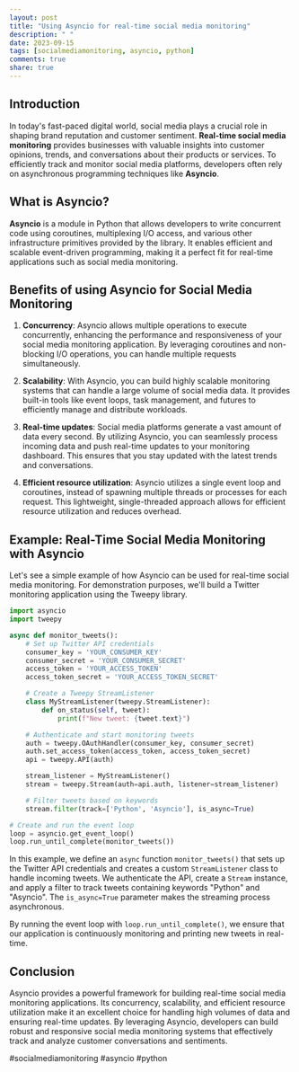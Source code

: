 ```yaml
---
layout: post
title: "Using Asyncio for real-time social media monitoring"
description: " "
date: 2023-09-15
tags: [socialmediamonitoring, asyncio, python]
comments: true
share: true
---
```


## Introduction

In today's fast-paced digital world, social media plays a crucial role in shaping brand reputation and customer sentiment. **Real-time social media monitoring** provides businesses with valuable insights into customer opinions, trends, and conversations about their products or services. To efficiently track and monitor social media platforms, developers often rely on asynchronous programming techniques like **Asyncio**.

## What is Asyncio?

**Asyncio** is a module in Python that allows developers to write concurrent code using coroutines, multiplexing I/O access, and various other infrastructure primitives provided by the library. It enables efficient and scalable event-driven programming, making it a perfect fit for real-time applications such as social media monitoring.

## Benefits of using Asyncio for Social Media Monitoring

1. **Concurrency**: Asyncio allows multiple operations to execute concurrently, enhancing the performance and responsiveness of your social media monitoring application. By leveraging coroutines and non-blocking I/O operations, you can handle multiple requests simultaneously.

2. **Scalability**: With Asyncio, you can build highly scalable monitoring systems that can handle a large volume of social media data. It provides built-in tools like event loops, task management, and futures to efficiently manage and distribute workloads.

3. **Real-time updates**: Social media platforms generate a vast amount of data every second. By utilizing Asyncio, you can seamlessly process incoming data and push real-time updates to your monitoring dashboard. This ensures that you stay updated with the latest trends and conversations.

4. **Efficient resource utilization**: Asyncio utilizes a single event loop and coroutines, instead of spawning multiple threads or processes for each request. This lightweight, single-threaded approach allows for efficient resource utilization and reduces overhead.

## Example: Real-Time Social Media Monitoring with Asyncio

Let's see a simple example of how Asyncio can be used for real-time social media monitoring. For demonstration purposes, we'll build a Twitter monitoring application using the Tweepy library.

```python
import asyncio
import tweepy

async def monitor_tweets():
    # Set up Twitter API credentials
    consumer_key = 'YOUR_CONSUMER_KEY'
    consumer_secret = 'YOUR_CONSUMER_SECRET'
    access_token = 'YOUR_ACCESS_TOKEN'
    access_token_secret = 'YOUR_ACCESS_TOKEN_SECRET'

    # Create a Tweepy StreamListener
    class MyStreamListener(tweepy.StreamListener):
        def on_status(self, tweet):
            print(f"New tweet: {tweet.text}")

    # Authenticate and start monitoring tweets
    auth = tweepy.OAuthHandler(consumer_key, consumer_secret)
    auth.set_access_token(access_token, access_token_secret)
    api = tweepy.API(auth)

    stream_listener = MyStreamListener()
    stream = tweepy.Stream(auth=api.auth, listener=stream_listener)

    # Filter tweets based on keywords
    stream.filter(track=['Python', 'Asyncio'], is_async=True)

# Create and run the event loop
loop = asyncio.get_event_loop()
loop.run_until_complete(monitor_tweets())
```

In this example, we define an `async` function `monitor_tweets()` that sets up the Twitter API credentials and creates a custom `StreamListener` class to handle incoming tweets. We authenticate the API, create a `Stream` instance, and apply a filter to track tweets containing keywords "Python" and "Asyncio". The `is_async=True` parameter makes the streaming process asynchronous.

By running the event loop with `loop.run_until_complete()`, we ensure that our application is continuously monitoring and printing new tweets in real-time.

## Conclusion

Asyncio provides a powerful framework for building real-time social media monitoring applications. Its concurrency, scalability, and efficient resource utilization make it an excellent choice for handling high volumes of data and ensuring real-time updates. By leveraging Asyncio, developers can build robust and responsive social media monitoring systems that effectively track and analyze customer conversations and sentiments.

#socialmediamonitoring #asyncio #python